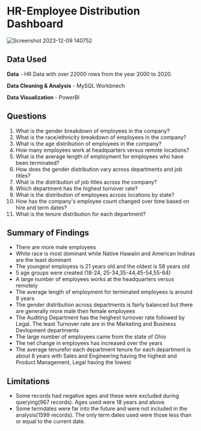 # HR-Employee Distribution Dashboard

![Screenshot 2023-12-09 140752](https://github.com/hardika001/HR-Employee-Distribution-Dashboard/assets/141905140/aad2e9ed-3533-4417-be38-6d9e87647e7f)

## Data Used 

**Data** - HR Data with over 22000 rows from the year 2000 to 2020.

**Data Cleaning & Analysis** - MySQL Workbnech

**Data Visualization** - PowerBI

## Questions

1. What is the gender breakdown of employees in the company?
2. What is the race/ethnicity breakdown of employees in the company?
3. What is the age distribution of employees in the company?
4. How many employees work at headquarters versus remote locations?
5. What is the average length of employment for employees who have been terminated?
6. How does the gender distribution vary across departments and job titles?
7. What is the distribution of job titles across the company?
8. Which department has the highest turnover rate?
9. What is the distribution of employees across locations by state?
10. How has the company's employee count changed over time based on hire and term dates?
11. What is the tenure distribution for each department?

## Summary of Findings
- There are more male employees
- White race is most dominant while Native Hawaiin and American Indinas are the least dominant
- The youngest employess is 21 years old and the oldest is 58 years old
- 5 age groups were created (18-24, 25-34,35-44,45-54,55-64)
- A large number of employees works at the headquarters versus remotely
- The average length of employment for terminated employees is around 8 years
- The gender distribution across departments is fairly balanced but there are generally more male then female employees
- The Auditing Department has the heighest turnover rate followed by Legal. The least Turnover rate are in the Marketing and Business Devlopment departments
- The large number of employees came from the state of Ohio
- The net change in employees has increased over the years
- The average tenurefor each department tenure for each department is about 8 years with Sales and Engineering having the highest and Product Management, Legal having the lowest

## Limitations
- Some records had negative ages and these were excluded during querying(967 records). Ages used were 18 years and above.
- Some termdates were far into the future and were not included in the analysis(1599 records). The only term dates used were those less than or equal to the current date.
